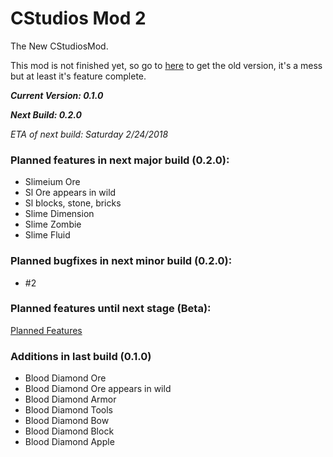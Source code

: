 # CStudios Mod 2
The New CStudiosMod. 

This mod is not finished yet, so go to [here](https://teamcstudios.pro/CStudiosMod) to get the old version, it's  a mess but at least it's feature complete.

***Current Version: 0.1.0***

***Next Build: 0.2.0***

*ETA of next build: Saturday 2/24/2018*

### Planned features in next major build (0.2.0):
- Slimeium Ore
- Sl Ore appears in wild
- Sl blocks, stone, bricks
- Slime Dimension
- Slime Zombie
- Slime Fluid
### Planned bugfixes in next minor build (0.2.0):
- #2

### Planned features until next stage (Beta):

 [Planned Features](planned-features)

### Additions in last build (0.1.0)
- Blood Diamond Ore
- Blood Diamond Ore appears in wild
- Blood Diamond Armor
- Blood Diamond Tools
- Blood Diamond Bow
- Blood Diamond Block
- Blood Diamond Apple
